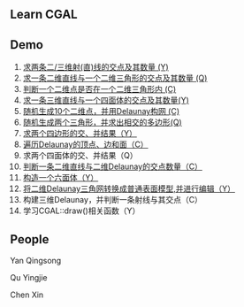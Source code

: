 Learn CGAL
---


Demo
---
1. [求两条二/三维射(直)线的交点及其数量 (Y)](https://github.com/DengMen/learnCGAL/tree/master/demo_1)
2. [求一条二维直线与一个二维三角形的交点及其数量 (Q)](https://github.com/DengMen/learnCGAL/tree/master/demo_2)
3. [判断一个二维点是否在一个二维三角形内 (C)](https://github.com/DengMen/learnCGAL/tree/master/demo_3)
4. [求一条三维直线与一个四面体的交点及其数量(Y)](https://github.com/DengMen/learnCGAL/tree/master/demo_4)
5. [随机生成10个二维点，并用Delaunay构网 (C)](https://github.com/DengMen/learnCGAL/tree/master/demo_5)
6. [随机生成两个三角形，并求出相交的多边形(Q)](https://github.com/DengMen/learnCGAL/tree/master/demo_6)
7. [求两个四边形的交、并结果（Y）](https://github.com/DengMen/learnCGAL/tree/master/demo_7)
8. [遍历Delaunay的顶点、边和面（C）](https://github.com/DengMen/learnCGAL/tree/master/demo_8)
9. 求两个四面体的交、并结果（Q）
10. [判断一条二维直线与二维Delaunay的交点数量（C）](https://github.com/DengMen/learnCGAL/tree/master/demo_10)
11. [构造一个六面体（Y）](https://github.com/DengMen/learnCGAL/tree/master/demo_11)
12. [将二维Delaunay三角网转换成普通表面模型,并进行编辑（Y）](https://github.com/DengMen/learnCGAL/tree/master/demo_12)
13. 构建三维Delaunay，并判断一条射线与其交点（C）
14. 学习CGAL::draw()相关函数（Y）

People
---
Yan Qingsong

Qu Yingjie

Chen Xin

